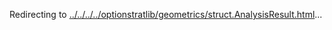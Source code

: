 Redirecting to
[../../../../optionstratlib/geometrics/struct.AnalysisResult.html](../../../../optionstratlib/geometrics/struct.AnalysisResult.html)\...
